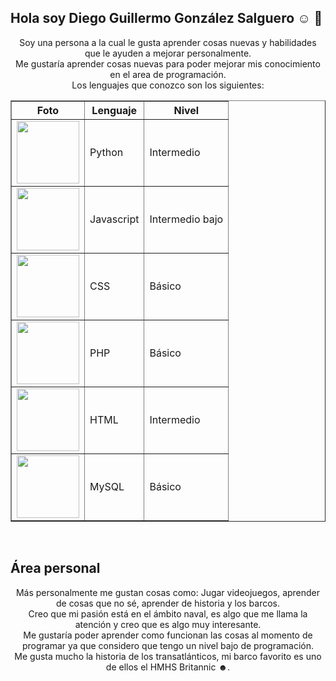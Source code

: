 ## Hola soy Diego Guillermo González Salguero ☺ 👋
<p align="center">
Soy una persona a la cual le gusta aprender cosas nuevas y habilidades que le ayuden a mejorar personalmente. 
<br>
Me gustaría aprender cosas nuevas para poder mejorar mis conocimiento en el area de programación. 
<br>
Los lenguajes que conozco son los siguientes:
</p>
<table border="1">
  <th> Foto </th>
  <th> Lenguaje </th>
  <th> Nivel </th>
  <tr>
  <td><img src="https://encrypted-tbn0.gstatic.com/images?q=tbn:ANd9GcT_hoJyKMj9xkO9YFj98YQyYyOub6RnlEsxDQ&s" height=100></td>
  <td>Python</td>
  <td>Intermedio</td>
</tr>
  <tr>
  <td><img src="https://encrypted-tbn0.gstatic.com/images?q=tbn:ANd9GcRaERathZl4oiIQfs70fGsf-GWMH0bZe2x2eQ&s" height=100></td>
  <td>Javascript</td>
  <td>Intermedio bajo</td>
</tr>
<tr>
  <td><img src="https://encrypted-tbn0.gstatic.com/images?q=tbn:ANd9GcTAqyJmZtArJw6yFv2egdar_vjaalw5NL3KVQ&s" height=100></td>
  <td>CSS</td>
  <td>Básico</td>
</tr>
<tr>
  <td><img src="https://encrypted-tbn0.gstatic.com/images?q=tbn:ANd9GcSwXHVnO_xeXxHL6T8Rn0827pR-g7DeEP-dNA&s" height=100></td>
  <td>PHP</td>
  <td>Básico</td>
</tr>
  <tr>
    <td><img src="https://encrypted-tbn0.gstatic.com/images?q=tbn:ANd9GcRmhZHlxUzkSPLluQcWJl9IDEh4a51uz88y7Q&s" height=100></td>
    <td>HTML</td>
    <td>Intermedio</td>
  </tr>
  <tr>
    <td><img src="https://encrypted-tbn0.gstatic.com/images?q=tbn:ANd9GcRqlL-IrStP9cJnXgsr1ssadYxnZKmcxM7nSA&s" height=100></td>
    <td>MySQL</td>
    <td>Básico</td>
  </tr>
</table>
<br>

## Área personal

<p align="center">
  Más personalmente me gustan cosas como: Jugar videojuegos, aprender de cosas que no sé, aprender de historia y los barcos.
  <br>
  Creo que mi pasión está en el ámbito naval, es algo que me llama la atención y creo que es algo muy interesante.
  <br>
  Me gustaría poder aprender como funcionan las cosas al momento de programar ya que considero que tengo un nivel bajo de programación.
  <br>
  Me gusta mucho la historia de los transatlánticos, mi barco favorito es uno de ellos el HMHS Britannic ☻.
  
</p>
